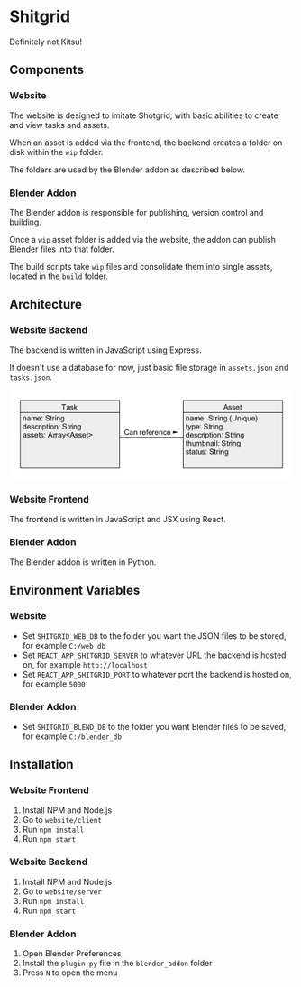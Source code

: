 # Shitgrid

Definitely not Kitsu!

## Components

### Website

The website is designed to imitate Shotgrid, with basic abilities to create and view tasks and assets.

When an asset is added via the frontend, the backend creates a folder on disk within the `wip` folder.

The folders are used by the Blender addon as described below.

### Blender Addon

The Blender addon is responsible for publishing, version control and building.

Once a `wip` asset folder is added via the website, the addon can publish Blender files into that folder.

The build scripts take `wip` files and consolidate them into single assets, located in the `build` folder.

## Architecture

### Website Backend

The backend is written in JavaScript using Express.

It doesn't use a database for now, just basic file storage in `assets.json` and `tasks.json`.

<img src="images/web_backend_uml.png">

### Website Frontend

The frontend is written in JavaScript and JSX using React.

### Blender Addon

The Blender addon is written in Python.

## Environment Variables

### Website

- Set `SHITGRID_WEB_DB` to the folder you want the JSON files to be stored, for example `C:/web_db`
- Set `REACT_APP_SHITGRID_SERVER` to whatever URL the backend is hosted on, for example `http://localhost`
- Set `REACT_APP_SHITGRID_PORT` to whatever port the backend is hosted on, for example `5000`

### Blender Addon

- Set `SHITGRID_BLEND_DB` to the folder you want Blender files to be saved, for example `C:/blender_db`

## Installation

### Website Frontend

1. Install NPM and Node.js
2. Go to `website/client`
3. Run `npm install`
4. Run `npm start`

### Website Backend

1. Install NPM and Node.js
2. Go to `website/server`
3. Run `npm install`
4. Run `npm start`

### Blender Addon

1. Open Blender Preferences
2. Install the `plugin.py` file in the `blender_addon` folder
3. Press `N` to open the menu
